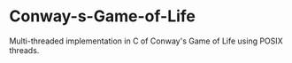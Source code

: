 # Conway-s-Game-of-Life
Multi-threaded implementation in C of Conway's Game of Life using POSIX threads.
